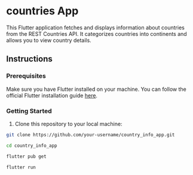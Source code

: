 # countries App

This Flutter application fetches and displays information about countries from the REST Countries API. It categorizes countries into continents and allows you to view country details.

## Instructions

### Prerequisites

Make sure you have Flutter installed on your machine. You can follow the official Flutter installation guide [here](https://flutter.dev/docs/get-started/install).

### Getting Started

1. Clone this repository to your local machine:

```bash
git clone https://github.com/your-username/country_info_app.git

cd country_info_app

flutter pub get

flutter run
